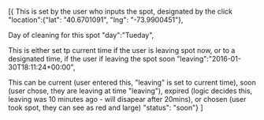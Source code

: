 [{ 
  This is set by the user who inputs the spot, designated by the click
  "location":{"lat": "40.6701091", "lng": "-73.9900451"},
  
  Day of cleaning for this spot
  "day":"Tueday",
  
  This is either set tp current time if the user is leaving spot now, or to a designated time, if the user if leaving the spot soon
  "leaving":"2016-01-30T18:11:24+00:00",
  
  This can be current (user entered this, "leaving" is set to current time), soon (user chose, they are leaving at time "leaving"), expired (logic decides this, leaving was 10 minutes ago - will disapear after 20mins), or chosen (user took spot, they can see as red and large)
  "status": "soon"}
]